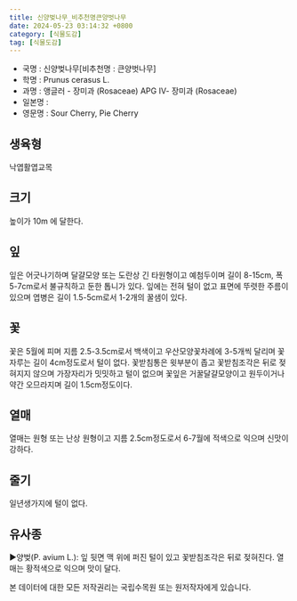 ```yaml
---
title: 신양벚나무_비추천명큰양벗나무
date: 2024-05-23 03:14:32 +0800
category: [식물도감]
tag: [식물도감]
---
```




- 국명 : 신양벚나무[비추천명 : 큰양벗나무]
- 학명 : Prunus cerasus L.
- 과명 : 앵글러 - 장미과 (Rosaceae) APG Ⅳ- 장미과 (Rosaceae)
- 일본명 : 
- 영문명 : Sour Cherry, Pie Cherry


## 생육형
낙엽활엽교목
## 크기
높이가 10m 에 달한다.
## 잎
잎은 어긋나기하며 달걀모양 또는 도란상 긴 타원형이고 예첨두이며 길이 8-15cm, 폭 5-7cm로서 불규칙하고 둔한 톱니가 있다. 잎에는 전혀 털이 없고 표면에 뚜렷한 주름이 있으며 엽병은 길이 1.5-5cm로서 1-2개의 꿀샘이 있다.
## 꽃
꽃은 5월에 피며 지름 2.5-3.5cm로서 백색이고 우산모양꽃차례에 3-5개씩 달리며 꽃자루는 길이 4cm정도로서 털이 없다. 꽃받침통은 윗부분이 좁고 꽃받침조각은 뒤로 젖혀지지 않으며 가장자리가 밋밋하고 털이 없으며 꽃잎은 거꿀달걀모양이고 원두이거나 약간 오므라지며 길이 1.5cm정도이다.
## 열매
열매는 원형 또는 난상 원형이고 지름 2.5cm정도로서 6-7월에 적색으로 익으며 신맛이 강하다.
## 줄기
일년생가지에 털이 없다.
## 유사종
▶양벚(P. avium L.): 잎 뒷면 맥 위에 퍼진 털이 있고 꽃받침조각은 뒤로 젖혀진다. 열매는 황적색으로 익으며 맛이 달다.






본 데이터에 대한 모든 저작권리는 국립수목원 또는 원저작자에게 있습니다.
